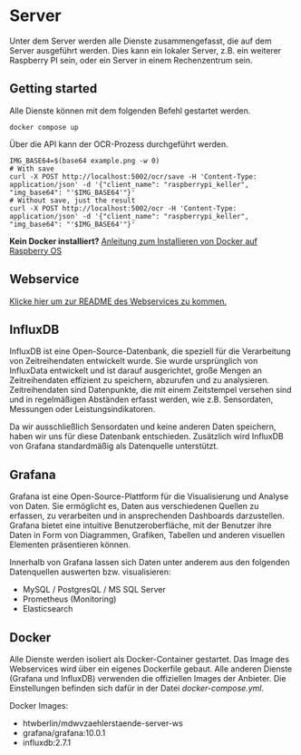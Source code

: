 # Server
Unter dem Server werden alle Dienste zusammengefasst, die auf dem Server ausgeführt werden. Dies kann ein lokaler Server, z.B. ein weiterer Raspberry PI sein, oder ein Server in einem Rechenzentrum sein.

## Getting started
Alle Dienste können mit dem folgenden Befehl gestartet werden.
```console
docker compose up
```

Über die API kann der OCR-Prozess durchgeführt werden.
```console
IMG_BASE64=$(base64 example.png -w 0)
# With save
curl -X POST http://localhost:5002/ocr/save -H 'Content-Type: application/json' -d '{"client_name": "raspberrypi_keller", "img_base64": "'$IMG_BASE64'"}'
# Without save, just the result
curl -X POST http://localhost:5002/ocr -H 'Content-Type: application/json' -d '{"client_name": "raspberrypi_keller", "img_base64": "'$IMG_BASE64'"}'
```

**Kein Docker installiert?**
[Anleitung zum Installieren von Docker auf Raspberry OS](https://docs.docker.com/engine/install/raspbian/)

## Webservice
[Klicke hier um zur README des Webservices zu kommen.](./webservice/README.md)

## InfluxDB
InfluxDB ist eine Open-Source-Datenbank, die speziell für die Verarbeitung von Zeitreihendaten entwickelt wurde. Sie wurde ursprünglich von InfluxData entwickelt und ist darauf ausgerichtet, große Mengen an Zeitreihendaten effizient zu speichern, abzurufen und zu analysieren. Zeitreihendaten sind Datenpunkte, die mit einem Zeitstempel versehen sind und in regelmäßigen Abständen erfasst werden, wie z.B. Sensordaten, Messungen oder Leistungsindikatoren.

Da wir ausschließlich Sensordaten und keine anderen Daten speichern, haben wir uns für diese Datenbank entschieden. Zusätzlich wird InfluxDB von Grafana standardmäßig als Datenquelle unterstützt.

## Grafana
Grafana ist eine Open-Source-Plattform für die Visualisierung und Analyse von Daten. Sie ermöglicht es, Daten aus verschiedenen Quellen zu erfassen, zu verarbeiten und in ansprechenden Dashboards darzustellen. Grafana bietet eine intuitive Benutzeroberfläche, mit der Benutzer ihre Daten in Form von Diagrammen, Grafiken, Tabellen und anderen visuellen Elementen präsentieren können.

Innerhalb von Grafana lassen sich Daten unter anderem aus den folgenden Datenquellen auswerten bzw. visualisieren:
- MySQL / PostgresQL / MS SQL Server
- Prometheus (Monitoring)
- Elasticsearch

## Docker
Alle Dienste werden isoliert als Docker-Container gestartet. Das Image des Webservices wird über ein eigenes Dockerfile gebaut. Alle anderen Dienste (Grafana und InfluxDB) verwenden die offiziellen Images der Anbieter. Die Einstellungen befinden sich dafür in der Datei *docker-compose.yml*.

Docker Images:
- htwberlin/mdwvzaehlerstaende-server-ws
- grafana/grafana:10.0.1
- influxdb:2.7.1